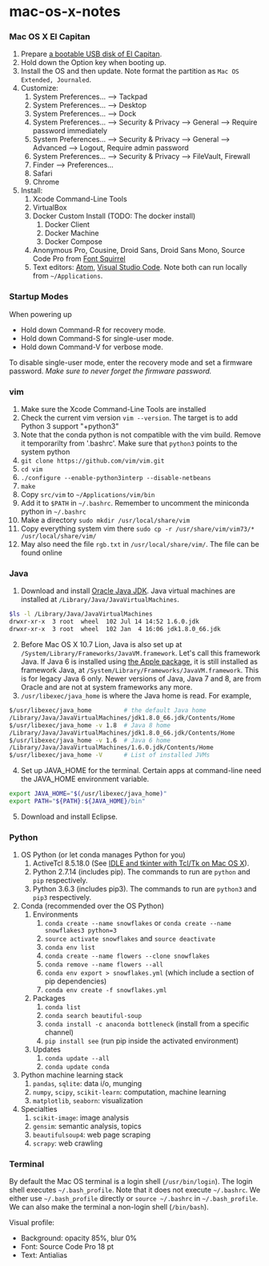 mac-os-x-notes
==============

### Mac OS X El Capitan

1. Prepare [a bootable USB disk of El Capitan](https://www.google.com/search?q=bootable+USB+El+Capitan).
2. Hold down the Option key when booting up.
3. Install the OS and then update. Note format the partition as `Mac OS Extended, Journaled`.
4. Customize:
    1. System Preferences... --> Tackpad
    2. System Preferences... --> Desktop
    3. System Preferences... --> Dock
    4. System Preferences... --> Security & Privacy --> General --> Require password immediately
    5. System Preferences... --> Security & Privacy --> General --> Advanced --> Logout, Require admin password
    6. System Preferences... --> Security & Privacy --> FileVault, Firewall
    7. Finder --> Preferences...
    8. Safari
    9. Chrome
5. Install:
    1. Xcode Command-Line Tools
    2. VirtualBox
    3. Docker Custom Install (TODO: The docker install)
        1. Docker Client
        2. Docker Machine
        3. Docker Compose
    4. Anonymous Pro, Cousine, Droid Sans, Droid Sans Mono, Source Code Pro from [Font Squirrel](http://www.fontsquirrel.com/fonts/list/classification/monospaced)
    5. Text editors: [Atom](https://atom.io/), [Visual Studio Code](https://code.visualstudio.com/). Note both can run locally from `~/Applications`.

### Startup Modes

When powering up

* Hold down Command-R for recovery mode.
* Hold down Command-S for single-user mode.
* Hold down Command-V for verbose mode.

To disable single-user mode, enter the recovery mode and set a firmware password. *Make sure to never forget the firmware password.*

### vim

1. Make sure the Xcode Command-Line Tools are installed
2. Check the current vim version `vim --version`. The target is to add Python 3 support "+python3"
3. Note that the conda python is not compatible with the vim build. Remove it temporarilty from '.bashrc'. Make sure that `python3` points to the system python
4. `git clone https://github.com/vim/vim.git`
5. `cd vim`
6. `./configure --enable-python3interp --disable-netbeans`
7. `make`
8. Copy `src/vim` to `~/Applications/vim/bin`
9. Add it to `$PATH` in `~/.bashrc`. Remember to uncomment the miniconda python in `~/.bashrc`
10. Make a directory `sudo mkdir /usr/local/share/vim`
11. Copy everything system vim there `sudo cp -r /usr/share/vim/vim73/* /usr/local/share/vim/`
12. May also need the file `rgb.txt` in `/usr/local/share/vim/`. The file can be found online

### Java

1. Download and install [Oracle Java JDK](https://www.oracle.com/technetwork/java/javase/downloads/). Java virtual machines are installed at `/Library/Java/JavaVirtualMachines`.

  ```bash
  $ls -l /Library/Java/JavaVirtualMachines
  drwxr-xr-x  3 root  wheel  102 Jul 14 14:52 1.6.0.jdk
  drwxr-xr-x  3 root  wheel  102 Jan  4 16:06 jdk1.8.0_66.jdk
  ```

2. Before Mac OS X 10.7 Lion, Java is also set up at `/System/Library/Frameworks/JavaVM.framework`. Let's call this framework Java. If Java 6 is installed using [the Apple package](https://support.apple.com/kb/DL1572), it is still installed as framework Java, at `/System/Library/Frameworks/JavaVM.framework`. This is for legacy Java 6 only. Newer versions of Java, Java 7 and 8, are from Oracle and are not at system frameworks any more.
3. `/usr/libexec/java_home` is where the Java home is read. For example,

  ```bash
  $/usr/libexec/java_home         # the default Java home
  /Library/Java/JavaVirtualMachines/jdk1.8.0_66.jdk/Contents/Home
  $/usr/libexec/java_home -v 1.8  # Java 8 home
  /Library/Java/JavaVirtualMachines/jdk1.8.0_66.jdk/Contents/Home
  $/usr/libexec/java_home -v 1.6  # Java 6 home
  /Library/Java/JavaVirtualMachines/1.6.0.jdk/Contents/Home
  $/usr/libexec/java_home -V      # List of installed JVMs
  ```

4. Set up JAVA_HOME for the terminal. Certain apps at command-line need the JAVA_HOME environment variable.

  ```bash
  export JAVA_HOME="$(/usr/libexec/java_home)"
  export PATH="${PATH}:${JAVA_HOME}/bin"
  ```

5. Download and install Eclipse.

### Python

1. OS Python (or let conda manages Python for you)
    1. ActiveTcl 8.5.18.0 (See [IDLE and tkinter with Tcl/Tk on Mac OS X](https://www.python.org/download/mac/tcltk/)).
    2. Python 2.7.14 (includes pip). The commands to run are `python` and `pip` respectively.
    3. Python 3.6.3 (includes pip3). The commands to run are `python3` and `pip3` respectively.
2. Conda (recommended over the OS Python)
    1. Environments
        1. `conda create --name snowflakes` or `conda create --name snowflakes3 python=3`
        2. `source activate snowflakes` and `source deactivate`
        3. `conda env list`
        4. `conda create --name flowers --clone snowflakes`
        5. `conda remove --name flowers --all`
        6. `conda env export > snowflakes.yml` (which include a section of pip dependencies)
        7. `conda env create -f snowflakes.yml`
    2. Packages
        1. `conda list`
        2. `conda search beautiful-soup`
        3. `conda install -c anaconda bottleneck` (install from a specific channel)
        4. `pip install see` (run pip inside the activated environment)
    3. Updates
        1. `conda update --all`
        2. `conda update conda`
3. Python machine learning stack
    1. `pandas`, `sqlite`: data i/o, munging
    2. `numpy`, `scipy`, `scikit-learn`: computation, machine learning
    3. `matplotlib`, `seaborn`: visualization
4. Specialties
    1. `scikit-image`: image analysis
    2. `gensim`: semantic analysis, topics
    3. `beautifulsoup4`: web page scraping
    4. `scrapy`: web crawling

### Terminal

By default the Mac OS terminal is a login shell (`/usr/bin/login`). The login shell executes `~/.bash_profile`. Note that it does not execute `~/.bashrc`. We either use `~/.bash_profile` directly or `source ~/.bashrc` in `~/.bash_profile`. We can also make the terminal a non-login shell (`/bin/bash`).

Visual profile:

* Background: opacity 85%, blur 0%
* Font: Source Code Pro 18 pt
* Text: Antialias

